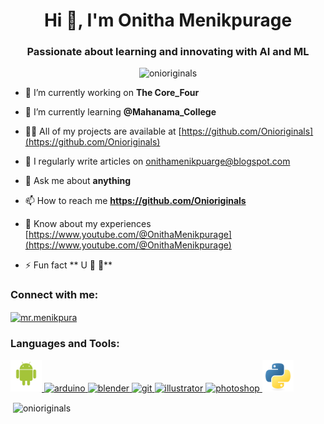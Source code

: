 <h1 align="center">Hi 👋, I'm Onitha Menikpurage</h1>
<h3 align="center">Passionate about learning and innovating with AI and ML</h3>

<p align="center"> <img src="https://komarev.com/ghpvc/?username=onioriginals&label=Profile%20views&color=0e75b6&style=flat" alt="onioriginals" /> </p>

- 🔭 I’m currently working on **The Core_Four**

- 🌱 I’m currently learning **@Mahanama_College**

- 👨‍💻 All of my projects are available at [https://github.com/Onioriginals](https://github.com/Onioriginals)

- 📝 I regularly write articles on [onithamenikpuarge@blogspot.com](onithamenikpuarge@blogspot.com)

- 💬 Ask me about **anything**

- 📫 How to reach me **https://github.com/Onioriginals**

- 📄 Know about my experiences [https://www.youtube.com/@OnithaMenikpurage](https://www.youtube.com/@OnithaMenikpurage)

- ⚡ Fun fact **   U 👃 🤲**

<h3 align="left">Connect with me:</h3>
<p align="left">
<a href="https://www.youtube.com/c/mr.menikpura" target="blank"><img align="center" src="https://raw.githubusercontent.com/rahuldkjain/github-profile-readme-generator/master/src/images/icons/Social/youtube.svg" alt="mr.menikpura" height="30" width="40" /></a>
</p>

<h3 align="left">Languages and Tools:</h3>
<p align="left"> <a href="https://developer.android.com" target="_blank" rel="noreferrer"> <img src="https://raw.githubusercontent.com/devicons/devicon/master/icons/android/android-original-wordmark.svg" alt="android" width="50" height="050"/> </a> <a href="https://www.arduino.cc/" target="_blank" rel="noreferrer"> <img src="https://cdn.worldvectorlogo.com/logos/arduino-1.svg" alt="arduino" width="50" height="50"/> </a> <a href="https://www.blender.org/" target="_blank" rel="noreferrer"> <img src="https://download.blender.org/branding/community/blender_community_badge_white.svg" alt="blender" width="50" height="50"/> </a> <a href="https://git-scm.com/" target="_blank" rel="noreferrer"> <img src="https://www.vectorlogo.zone/logos/git-scm/git-scm-icon.svg" alt="git" width="50" height="50"/> </a> <a href="https://www.adobe.com/in/products/illustrator.html" target="_blank" rel="noreferrer"> <img src="https://www.vectorlogo.zone/logos/adobe_illustrator/adobe_illustrator-icon.svg" alt="illustrator" width="50" height="50"/> </a> <a href="https://www.oxfordwebstudio.com/user/pages/06.da-li-znate/sta-je-adobe-photoshop/sta-je-adobe-photoshop.jpg" target="_blank" rel="noreferrer"> <img src="https://github.com/Scar1109/skill-icons/blob/main/icons/Photoshop.svg" alt="photoshop" width="50" height="50"/> </a> <a href="https://www.python.org" target="_blank" rel="noreferrer"> <img src="https://raw.githubusercontent.com/devicons/devicon/master/icons/python/python-original.svg" alt="python" width="50" height="50"/> </a> </p>

<p>&nbsp;<img align="center" src="https://github-readme-stats.vercel.app/api?username=onioriginals&show_icons=true&locale=en" alt="onioriginals" /></p>

